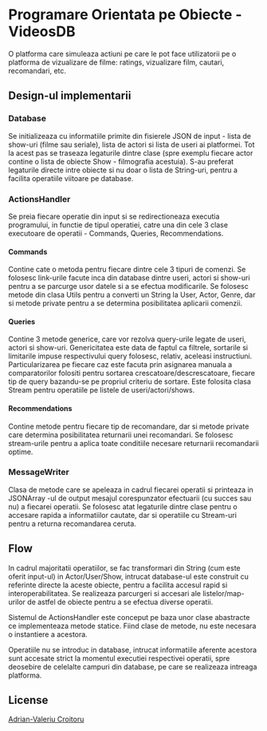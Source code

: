 # Programare Orientata pe Obiecte - VideosDB

O platforma care simuleaza actiuni pe care le pot face utilizatorii pe o
platforma de vizualizare de filme: ratings, vizualizare film, cautari,
recomandari, etc.

## Design-ul implementarii

### Database
Se initializeaza cu informatiile primite din fisierele JSON de input - lista
de show-uri (filme sau seriale), lista de actori si lista de useri ai
platformei. Tot la acest pas se traseaza legaturile dintre clase (spre exemplu
fiecare actor contine o lista de obiecte Show - filmografia acestuia).
S-au preferat legaturile directe intre obiecte si nu doar o lista de
String-uri, pentru a facilita operatiile viitoare pe database.

### ActionsHandler
Se preia fiecare operatie din input si se redirectioneaza executia programului,
in functie de tipul operatiei, catre una din cele 3 clase executoare de
operatii - Commands, Queries, Recommendations.

#### Commands
Contine cate o metoda pentru fiecare dintre cele 3 tipuri de comenzi.
Se folosesc link-urile facute inca din database dintre useri, actori si
show-uri pentru a se parcurge usor datele si a se efectua modificarile.
Se folosesc metode din clasa Utils pentru a converti un String la User, Actor,
Genre, dar si metode private pentru a se determina posibilitatea
aplicarii comenzii.

#### Queries
Contine 3 metode generice, care vor rezolva query-urile legate de useri, actori
si show-uri. Genericitatea este data de faptul ca filtrele, sortarile si
limitarile impuse respectivului query folosesc, relativ, aceleasi instructiuni.
Particularizarea pe fiecare caz este facuta prin asignarea manuala a
comparatorilor folositi pentru sortarea crescatoare/descrescatoare, fiecare tip
de query bazandu-se pe propriul criteriu de sortare. Este folosita clasa Stream
pentru operatiile pe listele de useri/actori/shows.

#### Recommendations
Contine metode pentru fiecare tip de recomandare, dar si metode private care
determina posibilitatea returnarii unei recomandari. Se folosesc stream-urile
pentru a aplica toate conditiile necesare returnarii recomandarii optime.

### MessageWriter
Clasa de metode care se apeleaza in cadrul fiecarei operatii si printeaza in
JSONArray -ul de output mesajul corespunzator efectuarii (cu succes sau nu) a
fiecarei operatii. Se folosesc atat legaturile dintre clase pentru o accesare
rapida a informatiilor cautate, dar si operatiile cu Stream-uri pentru a
returna recomandarea ceruta. 

## Flow
In cadrul majoritatii operatiilor, se fac transformari din String
(cum este oferit input-ul) in Actor/User/Show, intrucat database-ul este
construit cu referinte directe la aceste obiecte, pentru a facilita accesul
rapid si interoperabilitatea. Se realizeaza parcurgeri si accesari ale
listelor/map-urilor de astfel de obiecte pentru a se efectua diverse operatii.

Sistemul de ActionsHandler este conceput pe baza unor clase abastracte ce
implementeaza metode statice. Fiind clase de metode, nu este necesara o
instantiere a acestora.

Operatiile nu se introduc in database, intrucat informatiile aferente acestora
sunt accesate strict la momentul executiei respectivei operatii, spre deosebire
de celelalte campuri din database, pe care se realizeaza intreaga platforma.

## License
[Adrian-Valeriu Croitoru](https://github.com/adriancroitoru97)
